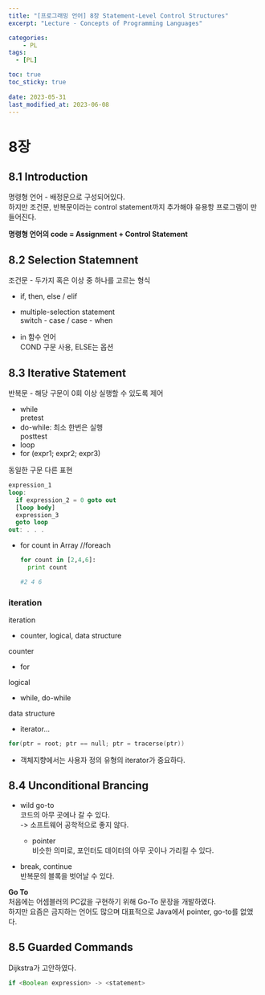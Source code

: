 ```yaml
---
title: "[프로그래밍 언어] 8장 Statement-Level Control Structures"
excerpt: "Lecture - Concepts of Programming Languages"

categories:
    - PL
tags:
  - [PL]

toc: true
toc_sticky: true
 
date: 2023-05-31
last_modified_at: 2023-06-08
---
```


# 8장

## 8.1 Introduction
명령형 언어 - 배정문으로 구성되어있다.  
하지만 조건문, 반복문이라는 control statement까지 추가해야 유용항 프로그램이 만들어진다.  

**명령형 언어의 code = Assignment + Control Statement**

## 8.2 Selection Statemnent
조건문 - 두가지 혹은 이상 중 하나를 고르는 형식  

- if, then, else / elif

- multiple-selection statement  
  switch - case / case - when

- in 함수 언어  
  COND 구문 사용, ELSE는 옵션   

## 8.3 Iterative Statement
반복문 - 해당 구문이 0회 이상 실행할 수 있도록 제어

- while  
  pretest
- do-while: 최소 한번은 실행  
  posttest
- loop
- for (expr1; expr2; expr3)

동일한 구문 다른 표현  
```ada
expression_1
loop:
  if expression_2 = 0 goto out
  [loop body]
  expression_3
  goto loop
out: . . .
```

- for count in Array  //foreach 
  ```python
  for count in [2,4,6]:
    print count

  #2 4 6
  ```

### iteration
iteration
- counter, logical, data structure  

counter
- for

logical
- while, do-while

data structure
- iterator...
```c
for(ptr = root; ptr == null; ptr = tracerse(ptr))
```
- 객체지향에서는 사용자 정의 유형의 iterator가 중요하다.

## 8.4 Unconditional Brancing
- wild go-to  
  코드의 아무 곳에나 갈 수 있다.  
  -> 소프트웨어 공학적으로 좋지 않다.  
  - pointer  
     비슷한 의미로, 포인터도 데이터의 아무 곳이나 가리킬 수 있다.  

- break, continue  
  반복문의 블록을 벗어날 수 있다.

**Go To**  
처음에는 어셈블러의 PC값을 구현하기 위해 Go-To 문장을 개발하였다.  
하지만 요즘은 금지하는 언어도 많으며 대표적으로 Java에서 pointer, go-to를 없앴다.

## 8.5 Guarded Commands
Dijkstra가 고안하였다.   

```java
if <Boolean expression> -> <statement>
```